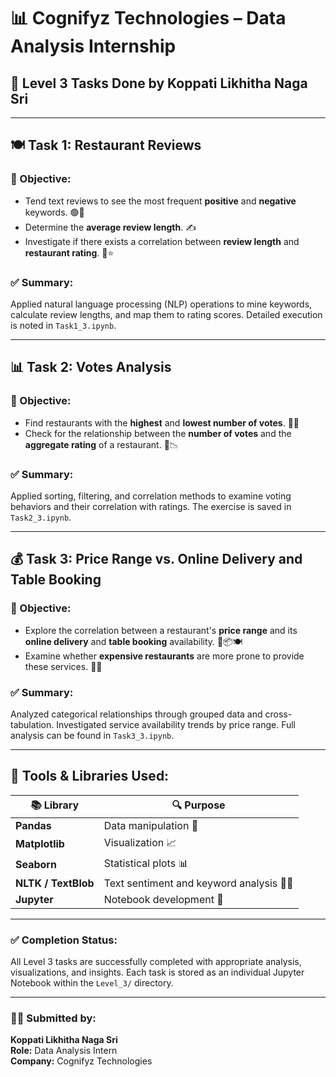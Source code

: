 # 📊 Cognifyz Technologies – Data Analysis Internship  
## 💼 Level 3 Tasks Done by Koppati Likhitha Naga Sri

---

## 🍽️ Task 1: Restaurant Reviews

### 🎯 Objective:
- Tend text reviews to see the most frequent **positive** and **negative** keywords. 🟢🔴
- Determine the **average review length**. ✍️
- Investigate if there exists a correlation between **review length** and **restaurant rating**. 📏⭐

### ✅ Summary:
Applied natural language processing (NLP) operations to mine keywords, calculate review lengths, and map them to rating scores. Detailed execution is noted in `Task1_3.ipynb`.

---

## 📊 Task 2: Votes Analysis

### 🎯 Objective:
- Find restaurants with the **highest** and **lowest number of votes**. 🔼🔽
- Check for the relationship between the **number of votes** and the **aggregate rating** of a restaurant. 🔗📉

### ✅ Summary:
Applied sorting, filtering, and correlation methods to examine voting behaviors and their correlation with ratings. The exercise is saved in `Task2_3.ipynb`.

---

## 💰 Task 3: Price Range vs. Online Delivery and Table Booking

### 🎯 Objective:
- Explore the correlation between a restaurant's **price range** and its **online delivery** and **table booking** availability. 💸📦🍽️
- Examine whether **expensive restaurants** are more prone to provide these services. 💼📲

### ✅ Summary:
Analyzed categorical relationships through grouped data and cross-tabulation. Investigated service availability trends by price range. Full analysis can be found in `Task3_3.ipynb`.

---

## 🧰 Tools & Libraries Used:

| 📚 Library         | 🔍 Purpose                             |
|-------------------|----------------------------------------|
| **Pandas**        | Data manipulation 🧮                   |
| **Matplotlib**    | Visualization 📈                       |
| **Seaborn**       | Statistical plots 📊                   |
| **NLTK / TextBlob** | Text sentiment and keyword analysis 🧠📝 |
| **Jupyter**       | Notebook development 📓                |

---

### ✅ Completion Status:
All Level 3 tasks are successfully completed with appropriate analysis, visualizations, and insights. Each task is stored as an individual Jupyter Notebook within the `Level_3/` directory.

---

### 👩‍💻 Submitted by:
**Koppati Likhitha Naga Sri**  
**Role:** Data Analysis Intern  
**Company:** Cognifyz Technologies
